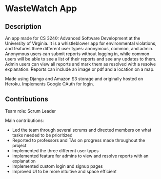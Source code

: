 # WasteWatch App

## Description

An app made for CS 3240: Advanced Software Development at the University of Virginia. It is a whistleblower app for environmental violations, and features three different user types: anonymous, common, and admin. Anonymous users can submit reports without logging in, while common users will be able to see a list of their reports and see any updates to them. Admin users can view all reports and mark them as resolved with a resolve explanation. Reports can include an image or pdf and a location on a map.

Made using Django and Amazon S3 storage and originally hosted on Heroku. Implements Google OAuth for login.


## Contributions

Team role: Scrum Leader

Main contributions:
- Led the team through several scrums and directed members on what tasks needed to be prioritized
- Reported to professors and TAs on progress made throughout the project
- Implemented the three different user types
- Implemented feature for admins to view and resolve reports with an explanation
- Implemented custom login and signup pages
- Improved UI to be more intuitive and space efficient
